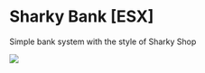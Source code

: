 # Sharky Bank [ESX]

Simple bank system with the style of Sharky Shop

<img src="http://www.kepfeltoltes.eu/images/2024/09/22/438K_perny_337_k_p_2024_0_tn.jpg">
